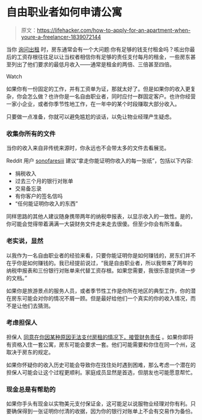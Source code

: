 # 自由职业者如何申请公寓

> 原文：<https://lifehacker.com/how-to-apply-for-an-apartment-when-youre-a-freelancer-1839072144>

当你 [询问出租](https://lifehacker.com/the-essential-questions-you-should-ask-before-renting-a-1820342224) 时，房东通常会有一个大问题:你有足够的钱支付租金吗？咳出你最后的工资存根往往足以让当权者相信你有足够的责任支付每月的租金，一些房东甚至列出了他们要求的最低月收入——通常是租金的两倍、三倍甚至四倍。

Watch

如果你有一份固定的工作，并有工资单为证，那就太好了。但是如果你的收入更复杂，你会怎么做？也许你是一名自由职业者，同时应付一群固定客户。也许你经营一家小企业，或者你季节性地工作，在一年中的某个时段赚取大部分收入。

只要做一点准备，你就可以避免尴尬的谈话，以免让物业经理产生疑虑。

### 收集你所有的文件

当你的收入来自非传统来源时，你永远也不会带太多的文件去看展览。

Reddit 用户 [sonofaresiii](https://www.reddit.com/r/freelance/comments/98681o/how_do_you_rent_your_apartment_on_a_freelance/) 建议“拿走你能证明你收入的每一张纸”，包括以下内容:

*   捐税收入
*   过去三个月的银行对账单
*   交易备忘录
*   有你客户的签名信吗
*   “任何能证明你收入的东西”

同样思路的其他人建议随身携带两年的纳税申报表，以显示收入的一致性。是的，你可能会觉得带着满满一大袋财务文件走来走去很傻。但至少你会有所准备。

### **老实说，显然**

以我作为一名自由职业者的经验来看，只要你能证明你是如何赚钱的，房东们并不在乎你是如何赚钱的。我已经提前说过，“我是自由职业者，所以我带来了两年的纳税申报表和三份银行对账单来代替工资存根。如果您需要，我很乐意提供进一步的文档。”

如果你是旅游景点的服务人员，或者季节性工作是你所在地区的典型工作，你的潜在房东可能会对你的情况不屑一顾。但是最好给他们一个真实的你的收入情况，而不是让他们去猜测。

### **考虑担保人**

担保人 [同意在你因某种原因无法支付房租的情况下，接管财务责任](https://www.thespruce.com/apartment-guarantors-faq-156129) 。如果你即将有资格入住一套公寓，房东可能会要求一套。他们可能需要和你住在同一个州，这取决于房东的规定。

如果你怀疑你的收入历史可能会导致你在找住处时遇到困难，那么考虑一个潜在的担保人可能会让这个过程更顺利。家庭成员显然是首选，但朋友也可能愿意帮忙。

### **现金总是有帮助的**

如果你手头有现金以实物美元支付保证金，这可能足以说服物业经理对你有利。只要确保得到一张证明你付清的收据，因为你的银行对账单上不会有交易作为备份。